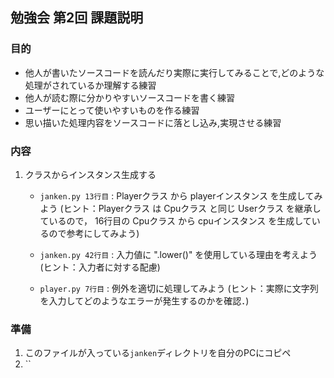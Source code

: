 ## 勉強会 第2回 課題説明

### 目的
* 他人が書いたソースコードを読んだり実際に実行してみることで,どのような処理がされているか理解する練習
* 他人が読む際に分かりやすいソースコードを書く練習
* ユーザーにとって使いやすいものを作る練習
* 思い描いた処理内容をソースコードに落とし込み,実現させる練習

### 内容
1. クラスからインスタンス生成する
    * `janken.py 13行目` : Playerクラス から playerインスタンス を生成してみよう
    (ヒント：Playerクラス は Cpuクラス と同じ Userクラス を継承しているので，
    16行目の Cpuクラス から cpuインスタンス を生成しているので参考にしてみよう)

    * `janken.py 42行目` : 入力値に ".lower()" を使用している理由を考えよう
    (ヒント：入力者に対する配慮)

    * `player.py 7行目` : 例外を適切に処理してみよう
    (ヒント：実際に文字列を入力してどのようなエラーが発生するのかを確認．)

### 準備
1. このファイルが入っている`janken`ディレクトリを自分のPCにコピペ
2. ``
